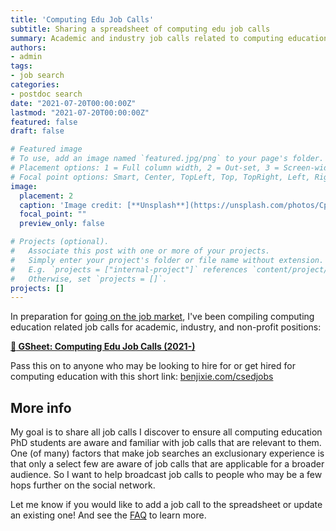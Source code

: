 ```yaml
---
title: 'Computing Edu Job Calls'
subtitle: Sharing a spreadsheet of computing edu job calls
summary: Academic and industry job calls related to computing education 
authors:
- admin
tags:
- job search
categories:
- postdoc search
date: "2021-07-20T00:00:00Z"
lastmod: "2021-07-20T00:00:00Z"
featured: false
draft: false

# Featured image
# To use, add an image named `featured.jpg/png` to your page's folder.
# Placement options: 1 = Full column width, 2 = Out-set, 3 = Screen-width
# Focal point options: Smart, Center, TopLeft, Top, TopRight, Left, Right, BottomLeft, Bottom, BottomRight
image:
  placement: 2
  caption: 'Image credit: [**Unsplash**](https://unsplash.com/photos/CpkOjOcXdUY)'
  focal_point: ""
  preview_only: false

# Projects (optional).
#   Associate this post with one or more of your projects.
#   Simply enter your project's folder or file name without extension.
#   E.g. `projects = ["internal-project"]` references `content/project/deep-learning/index.md`.
#   Otherwise, set `projects = []`.
projects: []
---
```


In preparation for [going on the job market](/post/postdoc-search/), I've been compiling computing education related job calls for academic, industry, and non-profit positions:

**[:scroll: GSheet: Computing Edu Job Calls (2021-)](https://docs.google.com/spreadsheets/d/1yfnvWROJM2Ch5fypRRr1jTINm945SQ5mEu-biDVuZtg/edit?usp=sharing)**

Pass this on to anyone who may be looking to hire for or get hired for computing education with this short link: [benjixie.com/csedjobs](https://benjixie.com/csedjobs)

## More info

My goal is to share all job calls I discover to ensure all computing education PhD students are aware and familiar with job calls that are relevant to them. One (of many) factors that make job searches an exclusionary experience is that only a select few are aware of job calls that are applicable for a broader audience. So I want to help broadcast job calls to people who may be a few hops further on the social network.

Let me know if you would like to add a job call to the spreadsheet or update an existing one! And see the [FAQ](https://docs.google.com/spreadsheets/d/1yfnvWROJM2Ch5fypRRr1jTINm945SQ5mEu-biDVuZtg/edit?usp=sharing) to learn more.